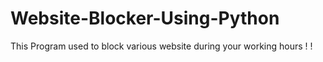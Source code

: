# Website-Blocker-Using-Python
This Program used to block various website during your working hours ! !
